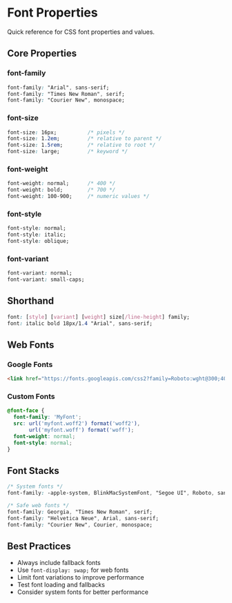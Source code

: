 # Font Properties

Quick reference for CSS font properties and values.

## Core Properties

### font-family
```css
font-family: "Arial", sans-serif;
font-family: "Times New Roman", serif;
font-family: "Courier New", monospace;
```

### font-size
```css
font-size: 16px;          /* pixels */
font-size: 1.2em;         /* relative to parent */
font-size: 1.5rem;        /* relative to root */
font-size: large;         /* keyword */
```

### font-weight
```css
font-weight: normal;      /* 400 */
font-weight: bold;        /* 700 */
font-weight: 100-900;     /* numeric values */
```

### font-style
```css
font-style: normal;
font-style: italic;
font-style: oblique;
```

### font-variant
```css
font-variant: normal;
font-variant: small-caps;
```

## Shorthand

```css
font: [style] [variant] [weight] size[/line-height] family;
font: italic bold 18px/1.4 "Arial", sans-serif;
```

## Web Fonts

### Google Fonts
```html
<link href="https://fonts.googleapis.com/css2?family=Roboto:wght@300;400;700&display=swap" rel="stylesheet">
```

### Custom Fonts
```css
@font-face {
  font-family: 'MyFont';
  src: url('myfont.woff2') format('woff2'),
       url('myfont.woff') format('woff');
  font-weight: normal;
  font-style: normal;
}
```

## Font Stacks

```css
/* System fonts */
font-family: -apple-system, BlinkMacSystemFont, "Segoe UI", Roboto, sans-serif;

/* Safe web fonts */
font-family: Georgia, "Times New Roman", serif;
font-family: "Helvetica Neue", Arial, sans-serif;
font-family: "Courier New", Courier, monospace;
```

## Best Practices

- Always include fallback fonts
- Use `font-display: swap;` for web fonts
- Limit font variations to improve performance
- Test font loading and fallbacks
- Consider system fonts for better performance
